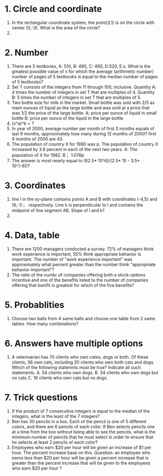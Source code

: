 # 1. Circle and coordinate    
1. In the rectangular coordinate system,  the point(3,1) is on the circle with center (0,-3). What is the area of the circle?     
2. 

# 2. Number
1. There are 5 textbooks, A: 510, B: 480, C: 490, D:520, E:x. What is the greatest possible value of x for which the average (arithmetic number) number of pages of 5 textbooks is equal to the median number of pages of 5 textbooks?      
2. Set T consists of the integers from 11 through 100, inclusive. Quantity A: 4 times the number of integers in set T that are multiples of 4. Quantity B: 5 times the number of integers in set T that are multiples of 5.     
3. Two bottle size for milk in the market. Small bottle was sold with 2/5 as mant ounces of liquid as the large bottle and was sold at a price that was 1/2 the price of the large bottle. A: price per ounce of liquid in small bottle B: price per ounce of the liquid in the large bottle.   
4. (x^a)^b = ?    
5. In year of 2000, average number per month of first 3 months equals of last 9 months, approximately how many during 12 months of 2000? first 9 months of 2000 are 43.    
6. The population of country X for 1980 was p. The population of country X increased by 3.8 percent in each of the next two years. A: The population of X for 1982. B； 1.076p    
7. The answer is most nearly equal to (62.5* 10^6)/(2.5* 10 - 3.5* 10^(-6))?     


# 3. Coordinates  
1. line l in the xy-plane contains points A and B with coordinates (-4,5) and (6,-1）， respectively. Line k is perpendicular to l and contains the midpoint of line segment AB. Slope of l and k?    
2. 


# 4. Data, table   
1. There are 1200 managers conducted a survey. 72% of managers think work experience is important, 55% think appropriate behavior is important. The number of "work experience important" was approximately what percent greater than the number think "appropriate behavior important"?    
2. The ratio of the numbr of companies offering both a stock-options incentive and one of the benefits listed to the number of companies offering that benifit is greatest for which of the five benefits?    


# 5. Probablities    
1. Choose two balls from 4 same balls and choose one table from 2 same tables. How many combinations?     


# 6. Answers have multiple options    
1. A veterinarian has 70 clients who own cates, dogs or both. Of these clients, 36 own cats, including 20 clients who own both cats and dogs. Which of the following statemnts must be true? Indicate all such statements. A. 54 clients who own dogs. B. 34 clients who own dogs but no cats C. 16 clients who own cats but no dogs.      

# 7. Trick questions
1. If the product of 7 consecutive integers is equal to the median of the integers, what is the least of the 7 integers?    
2. Ben has 30 pencils in a box. Each of the pencil is one of 5 different colors, and there are 6 pencils of each color. If Ben selects pencils one at a time from the box without being able to see the pencils, what is the minimum number of pencils that he must select in order to ensure that he selects at least 2 pencils of each color?         
3. Employees who earn $20 per hour will be given an increase of $1 per hour. The percent increase base on this. Question: an employee who earns less than $20 per hour will be given a percent increase that is greater than the percent increase that will be given to the employees who earn $20 per hour ?     


